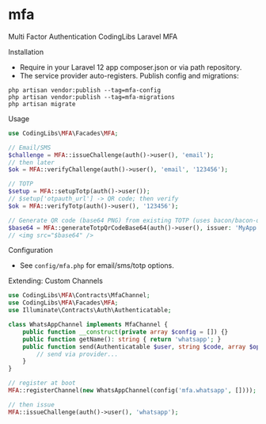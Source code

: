 # mfa
Multi Factor Authentication
CodingLibs Laravel MFA

Installation
- Require in your Laravel 12 app composer.json or via path repository.
- The service provider auto-registers. Publish config and migrations:
```
php artisan vendor:publish --tag=mfa-config
php artisan vendor:publish --tag=mfa-migrations
php artisan migrate
```

Usage
```php
use CodingLibs\MFA\Facades\MFA;

// Email/SMS
$challenge = MFA::issueChallenge(auth()->user(), 'email');
// then later
$ok = MFA::verifyChallenge(auth()->user(), 'email', '123456');

// TOTP
$setup = MFA::setupTotp(auth()->user());
// $setup['otpauth_url'] -> QR code; then verify
$ok = MFA::verifyTotp(auth()->user(), '123456');

// Generate QR code (base64 PNG) from existing TOTP (uses bacon/bacon-qr-code)
$base64 = MFA::generateTotpQrCodeBase64(auth()->user(), issuer: 'MyApp');
// <img src="$base64" />
```

Configuration
- See `config/mfa.php` for email/sms/totp options.

Extending: Custom Channels
```php
use CodingLibs\MFA\Contracts\MfaChannel;
use CodingLibs\MFA\Facades\MFA;
use Illuminate\Contracts\Auth\Authenticatable;

class WhatsAppChannel implements MfaChannel {
    public function __construct(private array $config = []) {}
    public function getName(): string { return 'whatsapp'; }
    public function send(Authenticatable $user, string $code, array $options = []): void {
        // send via provider...
    }
}

// register at boot
MFA::registerChannel(new WhatsAppChannel(config('mfa.whatsapp', [])));

// then issue
MFA::issueChallenge(auth()->user(), 'whatsapp');
```